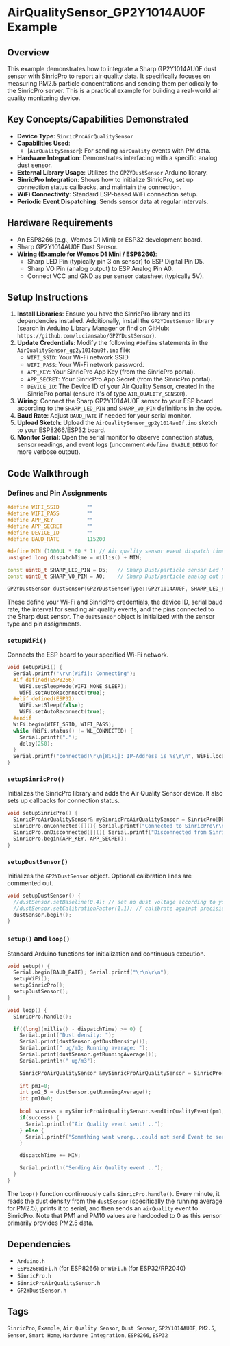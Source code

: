 # AirQualitySensor_GP2Y1014AU0F Example

## Overview
This example demonstrates how to integrate a Sharp GP2Y1014AU0F dust sensor with SinricPro to report air quality data. It specifically focuses on measuring PM2.5 particle concentrations and sending them periodically to the SinricPro server. This is a practical example for building a real-world air quality monitoring device.

## Key Concepts/Capabilities Demonstrated
*   **Device Type**: `SinricProAirQualitySensor`
*   **Capabilities Used**:
    *   [`AirQualitySensor`]: For sending `airQuality` events with PM data.
*   **Hardware Integration**: Demonstrates interfacing with a specific analog dust sensor.
*   **External Library Usage**: Utilizes the `GP2YDustSensor` Arduino library.
*   **SinricPro Integration**: Shows how to initialize SinricPro, set up connection status callbacks, and maintain the connection.
*   **WiFi Connectivity**: Standard ESP-based WiFi connection setup.
*   **Periodic Event Dispatching**: Sends sensor data at regular intervals.

## Hardware Requirements
*   An ESP8266 (e.g., Wemos D1 Mini) or ESP32 development board.
*   Sharp GP2Y1014AU0F Dust Sensor.
*   **Wiring (Example for Wemos D1 Mini / ESP8266)**:
    *   Sharp LED Pin (typically pin 3 on sensor) to ESP Digital Pin D5.
    *   Sharp VO Pin (analog output) to ESP Analog Pin A0.
    *   Connect VCC and GND as per sensor datasheet (typically 5V).

## Setup Instructions
1.  **Install Libraries**: Ensure you have the SinricPro library and its dependencies installed. Additionally, install the `GP2YDustSensor` library (search in Arduino Library Manager or find on GitHub: `https://github.com/luciansabo/GP2YDustSensor`).
2.  **Update Credentials**: Modify the following `#define` statements in the `AirQualitySensor_gp2y1014au0f.ino` file:
    *   `WIFI_SSID`: Your Wi-Fi network SSID.
    *   `WIFI_PASS`: Your Wi-Fi network password.
    *   `APP_KEY`: Your SinricPro App Key (from the SinricPro portal).
    *   `APP_SECRET`: Your SinricPro App Secret (from the SinricPro portal).
    *   `DEVICE_ID`: The Device ID of your Air Quality Sensor, created in the SinricPro portal (ensure it's of type `AIR_QUALITY_SENSOR`).
3.  **Wiring**: Connect the Sharp GP2Y1014AU0F sensor to your ESP board according to the `SHARP_LED_PIN` and `SHARP_VO_PIN` definitions in the code.
4.  **Baud Rate**: Adjust `BAUD_RATE` if needed for your serial monitor.
5.  **Upload Sketch**: Upload the `AirQualitySensor_gp2y1014au0f.ino` sketch to your ESP8266/ESP32 board.
6.  **Monitor Serial**: Open the serial monitor to observe connection status, sensor readings, and event logs (uncomment `#define ENABLE_DEBUG` for more verbose output).

## Code Walkthrough

### Defines and Pin Assignments
```cpp
#define WIFI_SSID         ""
#define WIFI_PASS         ""
#define APP_KEY           ""
#define APP_SECRET        ""
#define DEVICE_ID         ""
#define BAUD_RATE         115200

#define MIN (1000UL * 60 * 1) // Air quality sensor event dispatch time. Min is every 1 min.
unsigned long dispatchTime = millis() + MIN;

const uint8_t SHARP_LED_PIN = D5;   // Sharp Dust/particle sensor Led Pin
const uint8_t SHARP_VO_PIN = A0;    // Sharp Dust/particle analog out pin used for reading 

GP2YDustSensor dustSensor(GP2YDustSensorType::GP2Y1014AU0F, SHARP_LED_PIN, SHARP_VO_PIN);
```
These define your Wi-Fi and SinricPro credentials, the device ID, serial baud rate, the interval for sending air quality events, and the pins connected to the Sharp dust sensor. The `dustSensor` object is initialized with the sensor type and pin assignments.

### `setupWiFi()`
Connects the ESP board to your specified Wi-Fi network.
```cpp
void setupWiFi() {
  Serial.printf("\r\n[Wifi]: Connecting");
  #if defined(ESP8266)
    WiFi.setSleepMode(WIFI_NONE_SLEEP); 
    WiFi.setAutoReconnect(true);
  #elif defined(ESP32)
    WiFi.setSleep(false); 
    WiFi.setAutoReconnect(true);
  #endif
  WiFi.begin(WIFI_SSID, WIFI_PASS);
  while (WiFi.status() != WL_CONNECTED) {
    Serial.printf(".");
    delay(250);
  }
  Serial.printf("connected!\r\n[WiFi]: IP-Address is %s\r\n", WiFi.localIP().toString().c_str());
}
```

### `setupSinricPro()`
Initializes the SinricPro library and adds the Air Quality Sensor device. It also sets up callbacks for connection status.
```cpp
void setupSinricPro() {
  SinricProAirQualitySensor& mySinricProAirQualitySensor = SinricPro[DEVICE_ID];
  SinricPro.onConnected([](){ Serial.printf("Connected to SinricPro\r\n"); }); 
  SinricPro.onDisconnected([](){ Serial.printf("Disconnected from SinricPro\r\n"); });
  SinricPro.begin(APP_KEY, APP_SECRET);
}
```

### `setupDustSensor()`
Initializes the `GP2YDustSensor` object. Optional calibration lines are commented out.
```cpp
void setupDustSensor() {
  //dustSensor.setBaseline(0.4); // set no dust voltage according to your own experiments
  //dustSensor.setCalibrationFactor(1.1); // calibrate against precision instrument
  dustSensor.begin();
}
```

### `setup()` and `loop()`
Standard Arduino functions for initialization and continuous execution.
```cpp
void setup() {
  Serial.begin(BAUD_RATE); Serial.printf("\r\n\r\n");
  setupWiFi();
  setupSinricPro();
  setupDustSensor();  
}

void loop() {
  SinricPro.handle();

  if((long)(millis() - dispatchTime) >= 0) {
    Serial.print("Dust density: ");
    Serial.print(dustSensor.getDustDensity());
    Serial.print(" ug/m3; Running average: ");
    Serial.print(dustSensor.getRunningAverage());
    Serial.println(" ug/m3");

    SinricProAirQualitySensor &mySinricProAirQualitySensor = SinricPro[DEVICE_ID];
    
    int pm1=0;
    int pm2_5 = dustSensor.getRunningAverage();   
    int pm10=0;   
    
    bool success = mySinricProAirQualitySensor.sendAirQualityEvent(pm1, pm2_5, pm10, "PERIODIC_POLL");
    if(success) {
      Serial.println("Air Quality event sent! ..");
    } else {
      Serial.printf("Something went wrong...could not send Event to server!\r\n");
    }

    dispatchTime += MIN;

    Serial.println("Sending Air Quality event ..");
  }  
}
```
The `loop()` function continuously calls `SinricPro.handle()`. Every minute, it reads the dust density from the `dustSensor` (specifically the running average for PM2.5), prints it to serial, and then sends an `airQuality` event to SinricPro. Note that PM1 and PM10 values are hardcoded to 0 as this sensor primarily provides PM2.5 data.

## Dependencies
*   `Arduino.h`
*   `ESP8266WiFi.h` (for ESP8266) or `WiFi.h` (for ESP32/RP2040)
*   `SinricPro.h`
*   `SinricProAirQualitySensor.h`
*   `GP2YDustSensor.h`

## Tags
`SinricPro`, `Example`, `Air Quality Sensor`, `Dust Sensor`, `GP2Y1014AU0F`, `PM2.5`, `Sensor`, `Smart Home`, `Hardware Integration`, `ESP8266`, `ESP32`
